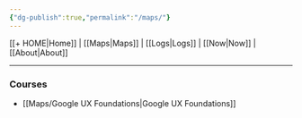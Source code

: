 ```yaml
---
{"dg-publish":true,"permalink":"/maps/"}
---
```



[[+ HOME\|Home]] | [[Maps\|Maps]] | [[Logs\|Logs]] | [[Now\|Now]] | [[About\|About]]

---

### Courses
- [[Maps/Google UX Foundations\|Google UX Foundations]]